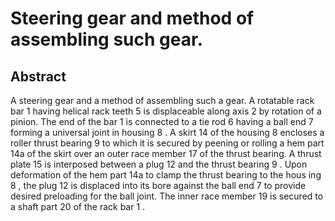 # Steering gear and method of assembling such gear.

## Abstract
A steering gear and a method of assembling such a gear. A rotatable rack bar 1 having helical rack teeth 5 is displaceable along axis 2 by rotation of a pinion. The end of the bar 1 is connected to a tie rod 6 having a ball end 7 forming a universal joint in housing 8 . A skirt 14 of the housing 8 encloses a roller thrust bearing 9 to which it is secured by peening or rolling a hem part 14a of the skirt over an outer race member 17 of the thrust bearing. A thrust plate 15 is interposed between a plug 12 and the thrust bearing 9 . Upon deformation of the hem part 14a to clamp the thrust bearing to the hous ing 8 , the plug 12 is displaced into its bore against the ball end 7 to provide desired preloading for the ball joint. The inner race member 19 is secured to a shaft part 20 of the rack bar 1 .